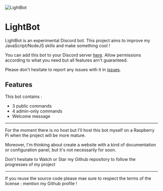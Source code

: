 ![LightBot](https://i.imgur.com/Z34m58j.jpg)

# LightBot
LightBot is an experimental Discord bot. This project aims to improve my JavaScript/NodeJS skills and make something cool !

You can add this bot to your Discord server [here](https://discordapp.com/api/oauth2/authorize?client_id=477880543858393128&permissions=1698163905&scope=bot). Allow permissions according to what you need but all features arn't guaranteed.

Please don't hesitate to report any issues with it in [issues](https://github.com/ArcLight4/lightbot/issues).

## Features
This bot contains :

- 3 public commands
- 4 admin-only commands
- Welcome message

---------------------
For the moment there is no host but I'll host this bot myself on a Raspberry Pi when the project will be more mature.

Moreover, I'm thinking about create a website with a kind of documentation or configuration panel, but it's not necessarily for soon.

Don't hesitate to Watch or Star my Github repository to follow the progresses of my project 

---------------------
If you reuse the source code please mae sure to respect the terms of the license : mention my Github profile !
